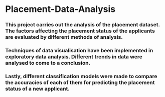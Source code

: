# Placement-Data-Analysis
### This project carries out the analysis of the placement dataset. The factors affecting the placement status of the applicants are evaluated by different methods of analysis.
### Techniques of data visualisation have been implemented in exploratory data analysis. Different trends in data were analysed to come to a conclusion.
### Lastly, different classification models were made to compare the accuracies of each of them for predicting the placement status of a new applicant.
